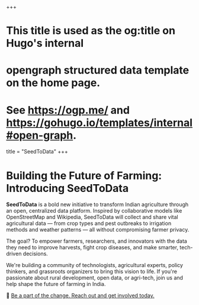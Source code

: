 +++
# This title is used as the og:title on Hugo's internal
# opengraph structured data template on the home page.
# See https://ogp.me/ and https://gohugo.io/templates/internal#open-graph.
title = "SeedToData"
+++
# Building the Future of Farming: Introducing SeedToData

**SeedToData** is a bold new initiative to transform Indian agriculture through an open, centralized data platform. Inspired by collaborative models like OpenStreetMap and Wikipedia, SeedToData will collect and share vital agricultural data — from crop types and pest outbreaks to irrigation methods and weather patterns — all without compromising farmer privacy.

The goal? To empower farmers, researchers, and innovators with the data they need to improve harvests, fight crop diseases, and make smarter, tech-driven decisions.

We're building a community of technologists, agricultural experts, policy thinkers, and grassroots organizers to bring this vision to life. If you're passionate about rural development, open data, or agri-tech, join us and help shape the future of farming in India.

🔗 [Be a part of the change. Reach out and get involved today.](/content/blog/SeedToData.md)